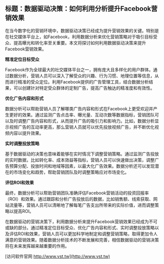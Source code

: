 ## **标题：数据驱动决策：如何利用分析提升Facebook营销效果**

在当今数字化的营销环境中，数据驱动决策已经成为提升营销效果的关键。特别是在社交媒体平台上，如Facebook，利用数据分析来优化营销策略对于吸引目标受众、提高曝光和转化率至关重要。本文将探讨如何利用数据驱动决策来提升Facebook营销效果。

**精准定位目标受众**

Facebook作为全球最大的社交媒体平台之一，拥有庞大且多样化的用户群体。通过数据分析，营销人员可以深入了解受众的兴趣、行为习惯、地理位置等信息，从而进行精准的受众定位。利用Facebook提供的广告管理工具，结合数据分析结果，可以创建针对特定受众群体的定制广告，提高广告触达的精准度和有效性。

**优化广告内容和形式**

数据分析可以帮助营销人员了解哪类广告内容和形式在Facebook上更受欢迎并产生更好的效果。通过监测广告点击率、曝光量、互动次数等数据指标，营销团队可以及时调整广告内容和形式，从而提升广告的吸引力和影响力。比如，数据分析显示视频广告的互动率更高，那么营销人员就可以优先投放视频广告，并不断优化视频内容以提升效果。

**实时调整投放策略**

基于数据驱动的决策也意味着能够在实时情况下调整营销策略。通过监测广告投放的实时数据，比如转化率、成本效益等指标，营销人员可以快速做出决策，调整广告预算分配、投放时间和地域等因素，以最大化广告效果。数据分析还可以发现潜在的市场变化和趋势，帮助营销团队及时调整策略应对市场变化。

**评估ROI和效果**

最终，数据分析可以帮助营销团队准确评估Facebook营销活动的投资回报率（ROI）和效果。通过跟踪和分析广告投放后的数据，比如销售额、线索获取、网站流量等，营销人员可以清晰地了解每笔广告支出所带来的实际价值，进而调整策略以提高ROI。

在数据驱动的营销决策下，利用数据分析来提升Facebook营销效果已经成为不可或缺的部分。通过精准定位目标受众、优化广告内容和形式、实时调整投放策略以及评估ROI和效果，营销人员可以更加科学地制定和调整营销策略，取得更加令人满意的营销效果。随着数据分析技术的不断发展和完善，相信数据驱动的营销决策将在未来发挥越来越重要的作用。


[访问软件官网 http://www.vst.tw](http://www.vst.tw)
